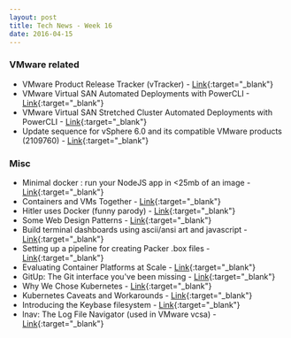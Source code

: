 ```yaml
---
layout: post
title: Tech News - Week 16
date: 2016-04-15
---
```


### VMware related

* VMware Product Release Tracker (vTracker) -
  [Link](http://www.virten.net/vmware/product-release-tracker/){:target="_blank"}
* VMware Virtual SAN Automated Deployments with PowerCLI -
  [Link](http://www.punchingclouds.com/2016/03/24/vmware-virtual-san-automated-deployments-powercli/){:target="_blank"}
* VMware Virtual SAN Stretched Cluster Automated Deployments with PowerCLI -
  [Link](http://www.punchingclouds.com/2016/04/06/vmware-virtual-san-stretched-cluster-automated-deployments-powercli/){:target="_blank"}
* Update sequence for vSphere 6.0 and its compatible VMware products (2109760) -
  [Link](https://kb.vmware.com/kb/2109760){:target="_blank"}

### Misc

* Minimal docker : run your NodeJS app in <25mb of an image -
  [Link](http://odino.org/minimal-docker-run-your-nodejs-app-in-25mb-of-an-image/){:target="_blank"}
* Containers and VMs Together -
  [Link](https://blog.docker.com/2016/04/containers-and-vms-together/){:target="_blank"}
* Hitler uses Docker (funny parody) -
  [Link](https://www.youtube.com/watch?v=PivpCKEiQOQ){:target="_blank"}
* Some Web Design Patterns -
  [Link](http://codepen.io/patterns){:target="_blank"}
* Build terminal dashboards using ascii/ansi art and javascript -
  [Link](https://github.com/yaronn/blessed-contrib){:target="_blank"}
* Setting up a pipeline for creating Packer .box files -
  [Link](https://sdorsett.github.io/2015/12/22/pipeline-for-creating-packer-box-files/){:target="_blank"}
* Evaluating Container Platforms at Scale -
  [Link](https://medium.com/on-docker/evaluating-container-platforms-at-scale-5e7b44d93f2c#.xwy4cwbax){:target="_blank"}
* GitUp: The Git interface you've been missing -
  [Link](http://gitup.co/){:target="_blank"}
* Why We Chose Kubernetes -
  [Link](http://code.haleby.se/2016/02/12/why-we-chose-kubernetes/){:target="_blank"}
* Kubernetes Caveats and Workarounds -
  [Link](http://code.haleby.se/2016/03/04/kubernetes-caveats-and-workarounds/){:target="_blank"}
* Introducing the Keybase filesystem -
  [Link](https://keybase.io/docs/kbfs){:target="_blank"}
* lnav: The Log File Navigator (used in VMware vcsa) -
  [Link](http://lnav.org/features/){:target="_blank"}

